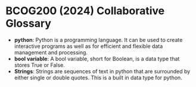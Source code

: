 # BCOG200 (2024) Collaborative Glossary

- **python**: Python is a programming language. It can be used to create interactive programs as well as for efficient and flexible data management and processing.
- **bool variable**: A bool variable, short for Boolean, is a data type that stores True or False.
- **Strings**: Strings are sequences of text in python that are surrounded by either single or double quotes. This is a built in data type for python. 
